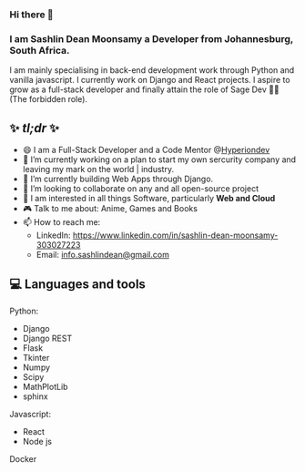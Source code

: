 ### Hi there 👋

### I am Sashlin Dean Moonsamy a Developer from Johannesburg, South Africa.
 
<p> I am mainly specialising in back-end development work through Python and vanilla javascript. I currently work on Django and React projects. I aspire to grow as a full-stack developer and finally attain the role of Sage Dev 🧙🏽 (The forbidden role). </p>


## ✨ _tl;dr_ ✨

- 😄 I am a Full-Stack Developer and a Code Mentor @[Hyperiondev](https://www.hyperiondev.com/)
- 🔭 I’m currently working on a plan to start my own sercurity company and leaving my mark on the world | industry.
- 🌱 I’m currently building Web Apps through Django.
- 👯 I’m looking to collaborate on any and all open-source project  
- 💬 I am interested in all things Software, particularly **Web and Cloud**
- 🎮 Talk to me about: Anime, Games and Books 
- 📫 How to reach me: 
    - LinkedIn: https://www.linkedin.com/in/sashlin-dean-moonsamy-303027223
    - Email: info.sashlindean@gmail.com

## 💻 Languages and tools
Python:
   - Django
   - Django REST
   - Flask
   - Tkinter
   - Numpy
   - Scipy
   - MathPlotLib
   - sphinx

Javascript:
   - React 
   - Node js

Docker
